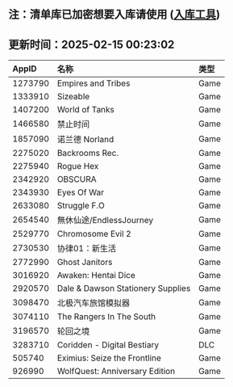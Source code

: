 ## 注：清单库已加密想要入库请使用 ([入库工具](https://github.com/BlankTMing/ManifestAutoUpdate/releases))

## 更新时间：2025-02-15 00:23:02
| AppID | 名称 | 类型  |
| :-------------------- | :----------------------------- | :----------- |
| 1273790 | Empires and Tribes| Game |
| 1333910 | Sizeable| Game |
| 1407200 | World of Tanks| Game |
| 1466580 | 禁止时间| Game |
| 1857090 | 诺兰德 Norland| Game |
| 2275020 | Backrooms Rec.| Game |
| 2275940 | Rogue Hex| Game |
| 2342920 | OBSCURA| Game |
| 2343930 | Eyes Of War| Game |
| 2633080 | Struggle F.O| Game |
| 2654540 | 無休仙途/EndlessJourney| Game |
| 2529770 | Chromosome Evil 2| Game |
| 2730530 | 协律01：新生活| Game |
| 2772990 | Ghost Janitors| Game |
| 3016920 | Awaken: Hentai Dice| Game |
| 2920570 | Dale & Dawson Stationery Supplies| Game |
| 3098470 | 北极汽车旅馆模拟器| Game |
| 3074110 | The Rangers In The South| Game |
| 3196570 | 轮回之境| Game |
| 3283710 | Coridden - Digital Bestiary| DLC |
| 505740 | Eximius: Seize the Frontline| Game |
| 926990 | WolfQuest: Anniversary Edition| Game |
